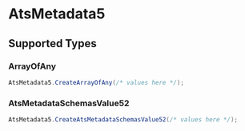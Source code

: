 # AtsMetadata5


## Supported Types

### ArrayOfAny

```csharp
AtsMetadata5.CreateArrayOfAny(/* values here */);
```

### AtsMetadataSchemasValue52

```csharp
AtsMetadata5.CreateAtsMetadataSchemasValue52(/* values here */);
```
